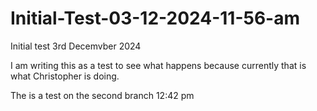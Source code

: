 # Initial-Test-03-12-2024-11-56-am
Initial test 3rd Decemvber 2024

I am writing this as a test to see what happens because currently that is what Christopher is doing.

The is a test on the second branch 12:42 pm
